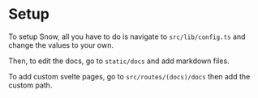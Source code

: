 # Setup

To setup Snow, all you have to do is navigate to `src/lib/config.ts` and change the values to your own.

Then, to edit the docs, go to `static/docs` and add markdown files.

To add custom svelte pages, go to `src/routes/(docs)/docs` then add the custom path.